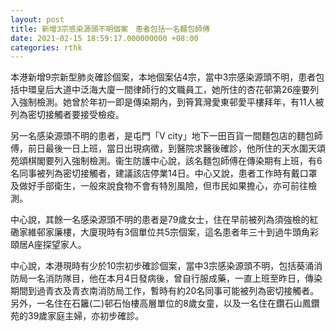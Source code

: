```yaml
---
layout: post
title: 新增3宗感染源頭不明個案　患者包括一名麵包師傅
date: 2021-02-15 18:59:17.000000000 +08:00
categories: rthk
---
```


本港新增9宗新型肺炎確診個案，本地個案佔4宗，當中3宗感染源頭不明，患者包括中環皇后大道中泛海大廈一間律師行的文職員工，她所住的杏花邨第26座要列入強制檢測。她曾於年初一即是傳染期內，到筲箕灣愛東邨愛平樓拜年，有11人被列為密切接觸者要接受檢疫。

另一名感染源頭不明的患者，是屯門「V city」地下一田百貨一間麵包店的麵包師傅，前日最後一日上班，當日出現病徵，到醫院求醫後確診，他所住的天水圍天頌苑頌棋閣要列入強制檢測。衞生防護中心說，該名麵包師傅在傳染期有上班，有6名同事被列為密切接觸者，建議該店停業14日。中心又說，患者工作時有戴口罩及做好手部衛生，一般來說食物不會有特別風險，但市民如果擔心，亦可前往檢測。

中心說，其餘一名感染源頭不明的患者是79歲女士，住在早前被列為須強檢的紅磡家維邨家廉樓，大廈現時有3個單位共5宗個案，這名患者年三十到過牛頭角彩頤居A座探望家人。

中心說，本港現時有少於10宗初步確診個案，當中3宗感染源頭不明，包括葵涌消防局一名消防隊目，他在本月4日發病後，曾自行服成藥，一直上班至昨日，傳染期間到過青衣及青衣南消防局工作，暫時有約20名同事可能被列為密切接觸者。另外，一名住在石籬(二)邨石怡樓高層單位的8歲女童，以及一名住在鑽石山鳳鑽苑的39歲家庭主婦，亦初步確診。
